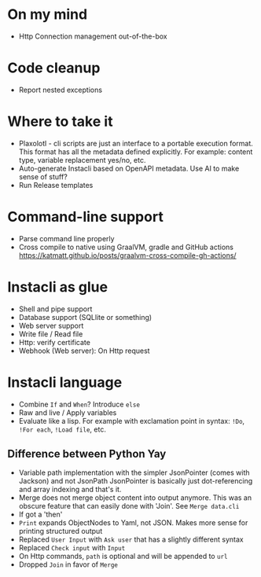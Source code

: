 # On my mind

* Http Connection management out-of-the-box

# Code cleanup

* Report nested exceptions

# Where to take it

* Plaxolotl - cli scripts are just an interface to a portable execution format. This format has all the metadata defined explicitly. For example: content type,
  variable replacement yes/no, etc.
* Auto-generate Instacli based on OpenAPI metadata. Use AI to make sense of stuff?
* Run Release templates

# Command-line support

* Parse command line properly
* Cross compile to native using GraalVM, gradle and GitHub actions  
  https://katmatt.github.io/posts/graalvm-cross-compile-gh-actions/

# Instacli as glue

* Shell and pipe support
* Database support (SQLlite or something)
* Web server support
* Write file / Read file
* Http: verify certificate
* Webhook (Web server): On Http request

# Instacli language

* Combine `If` and `When`? Introduce `else`
* Raw and live / Apply variables
* Evaluate like a lisp. For example with exclamation point in syntax: `!Do`, `!For each`, `!Load file`, etc.

## Difference between Python Yay

* Variable path implementation with the simpler JsonPointer (comes with Jackson) and not JsonPath
  JsonPointer is basically just dot-referencing and array indexing and that's it.
* Merge does not merge object content into output anymore. This was an obscure feature that can easily done with 'Join'.
  See `Merge data.cli`
* If got a 'then'
* `Print` expands ObjectNodes to Yaml, not JSON. Makes more sense for printing structured output
* Replaced `User Input` with `Ask user` that has a slightly different syntax
* Replaced `Check input` with `Input`
* On Http commands, `path` is optional and will be appended to `url`
* Dropped `Join` in favor of `Merge`